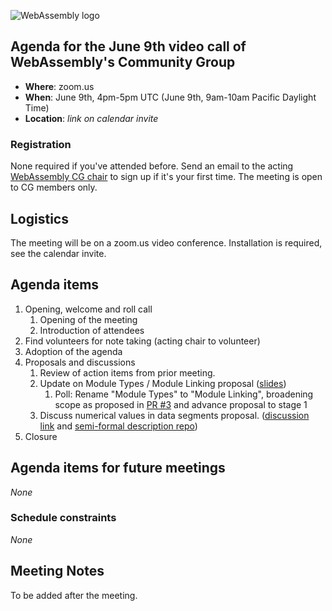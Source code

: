 ![WebAssembly logo](/images/WebAssembly.png)

## Agenda for the June 9th video call of WebAssembly's Community Group

- **Where**: zoom.us
- **When**: June 9th, 4pm-5pm UTC (June 9th, 9am-10am Pacific Daylight Time)
- **Location**: *link on calendar invite*

### Registration

None required if you've attended before. Send an email to the acting [WebAssembly CG chair](mailto:webassembly-cg-chair@chromium.org)
to sign up if it's your first time. The meeting is open to CG members only.

## Logistics

The meeting will be on a zoom.us video conference.
Installation is required, see the calendar invite.

## Agenda items

1. Opening, welcome and roll call
    1. Opening of the meeting
    1. Introduction of attendees
1. Find volunteers for note taking (acting chair to volunteer)
1. Adoption of the agenda
1. Proposals and discussions
    1. Review of action items from prior meeting.
    1. Update on Module Types / Module Linking proposal ([slides](https://docs.google.com/presentation/d/1Cz4yopK-V6PIq7JMJiRNUWlDlHLTnIvwhdetP5QBVL4))
       1. Poll: Rename "Module Types" to "Module Linking", broadening scope as proposed in [PR #3](https://github.com/WebAssembly/module-types/pull/3) and advance proposal to stage 1
    1. Discuss numerical values in data segments proposal. ([discussion link](https://github.com/WebAssembly/design/issues/1348) and [semi-formal description repo](https://github.com/echamudi/numeric-values-in-data-segments-wasm-proposal))
1. Closure

## Agenda items for future meetings

*None*

### Schedule constraints

*None*

## Meeting Notes
To be added after the meeting.
